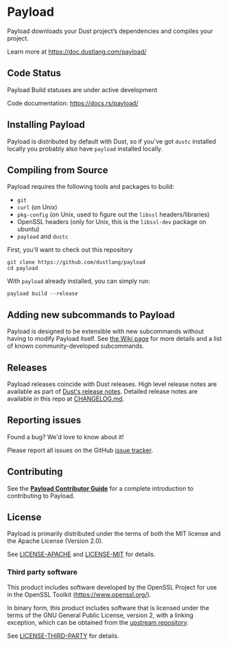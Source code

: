 # Payload

Payload downloads your Dust project’s dependencies and compiles your project.

Learn more at https://doc.dustlang.com/payload/

## Code Status

Payload Build statuses are under active development

Code documentation: https://docs.rs/payload/

## Installing Payload

Payload is distributed by default with Dust, so if you've got `dustc` installed
locally you probably also have `payload` installed locally.

## Compiling from Source

Payload requires the following tools and packages to build:

* `git`
* `curl` (on Unix)
* `pkg-config` (on Unix, used to figure out the `libssl` headers/libraries)
* OpenSSL headers (only for Unix, this is the `libssl-dev` package on ubuntu)
* `payload` and `dustc`

First, you'll want to check out this repository

```
git clone https://github.com/dustlang/payload
cd payload
```

With `payload` already installed, you can simply run:

```
payload build --release
```

## Adding new subcommands to Payload

Payload is designed to be extensible with new subcommands without having to modify
Payload itself. See [the Wiki page][third-party-subcommands] for more details and
a list of known community-developed subcommands.

[third-party-subcommands]: https://github.com/dustlang/payload/wiki/Third-party-payload-subcommands


## Releases

Payload releases coincide with Dust releases.
High level release notes are available as part of [Dust's release notes][rel].
Detailed release notes are available in this repo at [CHANGELOG.md].

[rel]: https://github.com/dustlang/dust/blob/master/RELEASES.md
[CHANGELOG.md]: CHANGELOG.md

## Reporting issues

Found a bug? We'd love to know about it!

Please report all issues on the GitHub [issue tracker][issues].

[issues]: https://github.com/dustlang/payload/issues

## Contributing

See the **[Payload Contributor Guide]** for a complete introduction
to contributing to Payload.

[Payload Contributor Guide]: https://dustlang.github.io/payload/contrib/

## License

Payload is primarily distributed under the terms of both the MIT license
and the Apache License (Version 2.0).

See [LICENSE-APACHE](LICENSE-APACHE) and [LICENSE-MIT](LICENSE-MIT) for details.

### Third party software

This product includes software developed by the OpenSSL Project
for use in the OpenSSL Toolkit (https://www.openssl.org/).

In binary form, this product includes software that is licensed under the
terms of the GNU General Public License, version 2, with a linking exception,
which can be obtained from the [upstream repository][1].

See [LICENSE-THIRD-PARTY](LICENSE-THIRD-PARTY) for details.

[1]: https://github.com/libgit2/libgit2

